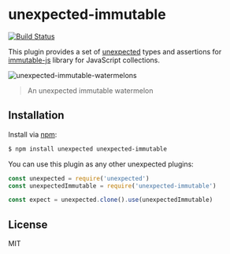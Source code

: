 # unexpected-immutable

[![Build Status](https://travis-ci.org/albertfdp/unexpected-immutable.svg?branch=master)](https://travis-ci.org/albertfdp/unexpected-immutable)

This plugin provides a set of  [unexpected](https://unexpected.js.org) types and assertions for [immutable-js](http://facebook.github.io/immutable-js/) library for JavaScript collections.

![unexpected-immutable-watermelons](http://i.giphy.com/fQa7ew7maOC5y.gif)
> An unexpected immutable watermelon

## Installation

Install via [npm](http://npmjs.org/):

```bash
$ npm install unexpected unexpected-immutable
```

You can use this plugin as any other unexpected plugins:

```javascript
const unexpected = require('unexpected')
const unexpectedImmutable = require('unexpected-immutable')

const expect = unexpected.clone().use(unexpectedImmutable)

```

## License

MIT
